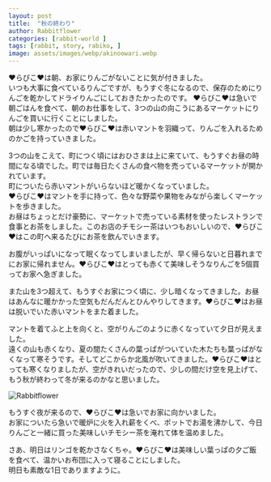 ```yaml
---
layout: post
title:  "秋の終わり"
author: Rabbitflower
categories: [rabbit-world ]
tags: [rabbit, story, rabiko, ]
image: assets/images/webp/akinoowari.webp
---
```


♥らびこ♥は朝、お家にりんごがないことに気が付きました。  
いつも大事に食べているりんごですが、もうすぐ冬になるので、保存のためにりんごを乾かしてドライりんごにしておきたかったのです。  <!--more-->
♥らびこ♥は急いで朝ごはんを食べて、朝のお仕事をして、3つの山の向こうにあるマーケットにりんごを買いに行くことにしました。  
朝は少し寒かったので♥らびこ♥は赤いマントを羽織って、りんごを入れるためのかごを持っていきました。  
  
3つの山をこえて、町につく頃にはおひさまは上に来ていて、もうすぐお昼の時間になる頃でした。町では毎日たくさんの食べ物を売っているマーケットが開かれています。  
町についたら赤いマントがいらないほど暖かくなっていました。  
♥らびこ♥はマントを手に持って、色々な野菜や果物をみながら楽しくマーケットを歩きました。  
お昼はちょっとだけ豪勢に、マーケットで売っている素材を使ったレストランで食事とお茶をしました。このお店のチモシー茶はいつもおいしいので、♥らびこ♥はこの町へ来るたびにお茶を飲んでいきます。  
  
お腹がいっぱいになって眠くなってしまいましたが、早く帰らないと日暮れまでにお家に帰れません。♥らびこ♥はとっても赤くて美味しそうなりんごを5個買ってお家へ急ぎました。  
  
また山を3つ超えて、もうすぐお家につく頃に、少し暗くなってきました。お昼はあんなに暖かかった空気もだんだんとひんやりしてきます。♥らびこ♥はお昼は脱いでいた赤いマントをまた着ました。  
  
マントを着てふと上を向くと、空がりんごのように赤くなっていて夕日が見えました。  
遠くの山も赤くなり、夏の間たくさんの葉っぱがついていた木たちも葉っぱがなくなって寒そうです。そしてどこからか北風が吹いてきました。♥らびこ♥はとっても寒くなりましたが、空がきれいだったので、少しの間だけ空を見上げて、もう秋が終わって冬が来るのかなと思いました。  

<img class="shadow-lg" src="{{site.baseurl}}/assets/images/webp/akinoowari_1.webp" alt="Rabbitflower" />

もうすぐ夜が来るので、♥らびこ♥は急いでお家に向かいました。  
お家についたら急いで暖炉に火を入れ薪をくべ、ポットでお湯を沸かして、今日りんごと一緒に買った美味しいチモシー茶を淹れて体を温めました。  
  
さあ、明日はリンゴを乾かさなくちゃ。♥らびこ♥は美味しい葉っぱの夕ご飯を食べて、温かいお布団に入って寝ることにしました。  
明日も素敵な1日でありますように。  
